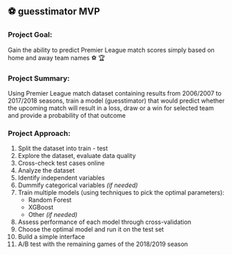 ## :soccer: guesstimator MVP

### Project Goal:
Gain the ability to predict Premier League  match scores simply based on home and away team names :soccer: :trophy:  

### Project Summary:
Using Premier League match dataset containing results from 2006/2007 to 2017/2018 seasons, train a model (guesstimator) that would predict whether the upcoming match will result in a loss, draw or a win for selected team and provide a probability of that outcome  

### Project Approach:  
1. Split the dataset into train - test
2. Explore the dataset, evaluate data quality
3. Cross-check test cases online
4. Analyze the dataset
5. Identify independent variables
6. Dummify categorical variables *(if needed)*
7. Train multiple models (using techniques to pick the optimal parameters):
      * Random Forest
      * XGBoost
      * Other *(if needed)*
8. Assess performance of each model through cross-validation
9. Choose the optimal model and run it on the test set
10. Build a simple interface
11. A/B test with the remaining games of the 2018/2019 season
